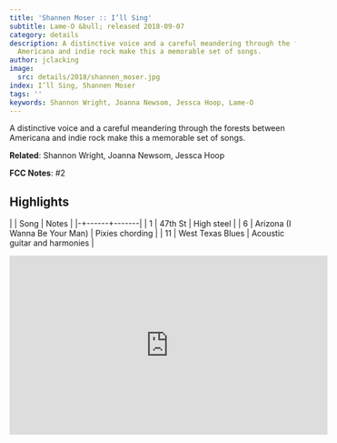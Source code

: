 ```yaml
---
title: 'Shannen Moser :: I’ll Sing'
subtitle: Lame-O &bull; released 2018-09-07
category: details
description: A distinctive voice and a careful meandering through the forests between
  Americana and indie rock make this a memorable set of songs.
author: jclacking
image:
  src: details/2018/shannen_moser.jpg
index: I’ll Sing, Shannen Moser
tags: ''
keywords: Shannon Wright, Joanna Newsom, Jessca Hoop, Lame-O
---
```

A distinctive voice and a careful meandering through the forests between Americana and indie rock make this a memorable set of songs.<!--more-->

**Related**: Shannon Wright, Joanna Newsom, Jessca Hoop

**FCC Notes**: #2

## Highlights

| | Song | Notes |
|-+------+-------|
| 1 | 47th St | High steel |
| 6 | Arizona (I Wanna Be Your Man) | Pixies chording |
| 11 | West Texas Blues | Acoustic guitar and harmonies |

<div class="tlo-detail-video"><iframe width="560" height="315" src="https://www.youtube.com/embed/MUf7fLuq5TM" frameborder="0" allow="autoplay; encrypted-media" allowfullscreen></iframe></div>

